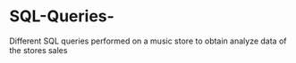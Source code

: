 # SQL-Queries-
Different SQL queries performed on a music store to obtain analyze data of the stores sales 
